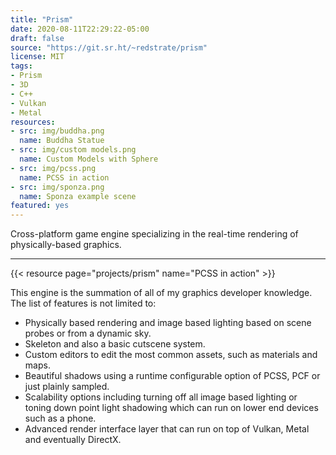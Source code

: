 ```yaml
---
title: "Prism"
date: 2020-08-11T22:29:22-05:00
draft: false
source: "https://git.sr.ht/~redstrate/prism"
license: MIT
tags:
- Prism
- 3D
- C++
- Vulkan
- Metal
resources:
- src: img/buddha.png
  name: Buddha Statue
- src: img/custom models.png
  name: Custom Models with Sphere
- src: img/pcss.png
  name: PCSS in action
- src: img/sponza.png
  name: Sponza example scene
featured: yes
---
```


Cross-platform game engine specializing in the real-time rendering of physically-based graphics.

<!--more-->
---

{{< resource page="projects/prism" name="PCSS in action" >}}

This engine is the summation of all of my graphics developer knowledge. The list of features is not limited to:

* Physically based rendering and image based lighting based on scene probes or from a dynamic sky.
* Skeleton and also a basic cutscene system.
* Custom editors to edit the most common assets, such as materials and maps.
* Beautiful shadows using a runtime configurable option of PCSS, PCF or just plainly sampled.
* Scalability options including turning off all image based lighting or toning down point light shadowing which can run on lower end devices such as a phone.
* Advanced render interface layer that can run on top of Vulkan, Metal and eventually DirectX.
